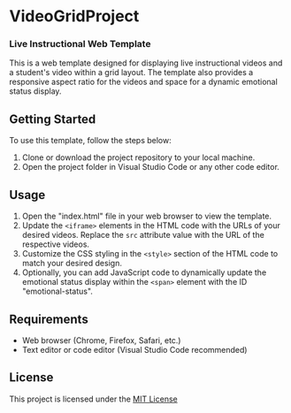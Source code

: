 # VideoGridProject

### Live Instructional Web Template

This is a web template designed for displaying live instructional videos and a student's video within a grid layout. The template also provides a 
responsive aspect ratio for the videos and space for a dynamic emotional status display.

## Getting Started

To use this template, follow the steps below:

1. Clone or download the project repository to your local machine.
2. Open the project folder in Visual Studio Code or any other code editor.

## Usage

1. Open the "index.html" file in your web browser to view the template.
2. Update the `<iframe>` elements in the HTML code with the URLs of your desired videos. Replace the `src` attribute value with the URL of the respective videos.
3. Customize the CSS styling in the `<style>` section of the HTML code to match your desired design.
4. Optionally, you can add JavaScript code to dynamically update the emotional status display within the `<span>` element with the ID "emotional-status".

## Requirements

- Web browser (Chrome, Firefox, Safari, etc.)
- Text editor or code editor (Visual Studio Code recommended)

## License

This project is licensed under the [MIT License](https://opensource.org/license/mit/)
